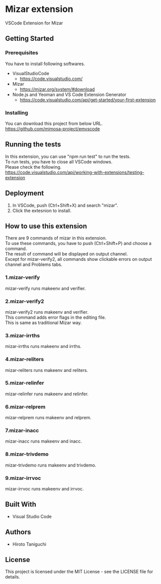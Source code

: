 # Mizar extension
VSCode Extension for Mizar
## Getting Started
### Prerequisites
You have to install following softwares.
* VisualStudioCode
    * https://code.visualstudio.com/
* Mizar
    * https://mizar.org/system/#download
* Node.js and Yeoman and VS Code Extension Generator
    * https://code.visualstudio.com/api/get-started/your-first-extension

### Installing
You can download this project from below URL.  
https://github.com/mimosa-project/emvscode  
## Running the tests
In this extension, you can use "npm run test" to run the tests.  
To run tests, you have to close all VSCode windows.  
Please check the following.  
https://code.visualstudio.com/api/working-with-extensions/testing-extension  
## Deployment
1. In VSCode, push (Ctrl+Shift+X) and search "mizar".  
2. Click the extesnion to install.  

## How to use this extension
There are 9 commands of mizar in this extension.  
To use these commands, you have to push (Ctrl+Shift+P) and choose a command.  
The result of command will be displayed on output channel.  
Except for mizar-verify2, all commands show clickable errors on output channel and Problems tabs.  
### 1.mizar-verify
mizar-verify runs makeenv and verifier.  
### 2.mizar-verify2
mizar-verify2 runs makeenv and verifier.  
This command adds error flags in the editing file.  
This is same as traditional Mizar way.   
### 3.mizar-irrths
mizar-irrths runs makeenv and irrths.  
### 4.mizar-reliters
mizar-reliters runs makeenv and reliters.  
### 5.mizar-relinfer
mizar-relinfer runs makeenv and relinfer.  
### 6.mizar-relprem
mizar-relprem runs makeenv and relprem.  
### 7.mizar-inacc
mizar-inacc runs makeenv and inacc.  
### 8.mizar-trivdemo
mizar-trivdemo runs makeenv and trivdemo.  
### 9.mizar-irrvoc
mizar-irrvoc runs makeenv and irrvoc.  

## Built With
* Visual Studio Code  

## Authors
* Hiroto Taniguchi  

## License
This project is licensed under the MIT License - see the LICENSE file for details.  
